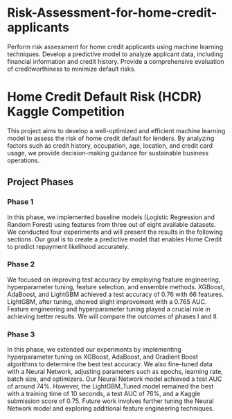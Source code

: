 # Risk-Assessment-for-home-credit-applicants
Perform risk assessment for home credit applicants using machine learning techniques. Develop a predictive model to analyze applicant data, including financial information and credit history. Provide a comprehensive evaluation of creditworthiness to minimize default risks.



# Home Credit Default Risk (HCDR) Kaggle Competition

This project aims to develop a well-optimized and efficient machine learning model to assess the risk of home credit default for lenders. By analyzing factors such as credit history, occupation, age, location, and credit card usage, we provide decision-making guidance for sustainable business operations.

## Project Phases

### Phase 1
In this phase, we implemented baseline models (Logistic Regression and Random Forest) using features from three out of eight available datasets. We conducted four experiments and will present the results in the following sections. Our goal is to create a predictive model that enables Home Credit to predict repayment likelihood accurately.

### Phase 2
We focused on improving test accuracy by employing feature engineering, hyperparameter tuning, feature selection, and ensemble methods. XGBoost, AdaBoost, and LightGBM achieved a test accuracy of 0.76 with 66 features. LightGBM, after tuning, showed slight improvement with a 0.765 AUC. Feature engineering and hyperparameter tuning played a crucial role in achieving better results. We will compare the outcomes of phases I and II.

### Phase 3
In this phase, we extended our experiments by implementing hyperparameter tuning on XGBoost, AdaBoost, and Gradient Boost algorithms to determine the best test accuracy. We also fine-tuned data with a Neural Network, adjusting parameters such as epochs, learning rate, batch size, and optimizers. Our Neural Network model achieved a test AUC of around 74%. However, the LightGBM_Tuned model remained the best with a training time of 10 seconds, a test AUC of 76%, and a Kaggle submission score of 0.75. Future work involves further tuning the Neural Network model and exploring additional feature engineering techniques.

